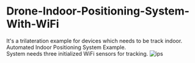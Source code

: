 # Drone-Indoor-Positioning-System-With-WiFi
It's a trilateration example for devices which needs to be track indoor.  
Automated Indoor Positioning System Example.  
System needs three initialized WiFi sensors for tracking.
![ips](https://user-images.githubusercontent.com/56837694/130410131-965e7f99-f4ae-4a6f-b5ea-d59c0c33c64e.gif)
